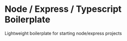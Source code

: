 # Node / Express / Typescript Boilerplate

Lightweight boilerplate for starting node/express projects
